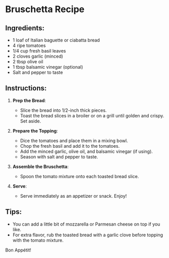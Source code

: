 # Bruschetta Recipe

## Ingredients:
- 1 loaf of Italian baguette or ciabatta bread
- 4 ripe tomatoes
- 1/4 cup fresh basil leaves
- 2 cloves garlic (minced)
- 2 tbsp olive oil
- 1 tbsp balsamic vinegar (optional)
- Salt and pepper to taste

## Instructions:

1. **Prep the Bread**:
   - Slice the bread into 1/2-inch thick pieces.
   - Toast the bread slices in a broiler or on a grill until golden and crispy. Set aside.

2. **Prepare the Topping**:
   - Dice the tomatoes and place them in a mixing bowl.
   - Chop the fresh basil and add it to the tomatoes.
   - Add the minced garlic, olive oil, and balsamic vinegar (if using).
   - Season with salt and pepper to taste.

3. **Assemble the Bruschetta**:
   - Spoon the tomato mixture onto each toasted bread slice.

4. **Serve**:
   - Serve immediately as an appetizer or snack. Enjoy!

## Tips:
- You can add a little bit of mozzarella or Parmesan cheese on top if you like.
- For extra flavor, rub the toasted bread with a garlic clove before topping with the tomato mixture.

Bon Appétit!

